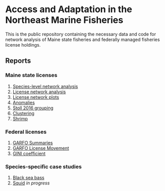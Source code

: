 # Access and Adaptation in the Northeast Marine Fisheries

This is the public repository containing the necessary data and code for network analysis of Maine state fisheries and federally managed fisheries license holdings.

## Reports

### Maine state licenses

1.  [Species-level network analysis](https://carlylovas.github.io/mesg-permits/R/maine/species_networks.html)
2.  [License network analysis](https://carlylovas.github.io/mesg-permits/R/maine/license_networks.html)
3.  [License network plots](https://carlylovas.github.io/mesg-permits/R/maine/license_network_plots.html)
4.  [Anomalies](https://carlylovas.github.io/mesg-permits/R/maine/anomalies.html)
5.  [Stoll 2016 grouping](https://carlylovas.github.io/mesg-permits/R/maine/license_divisions.html)
6.  [Clustering](https://carlylovas.github.io/mesg-permits/R/maine/clustering.html)
7.  [Shrimp](https://carlylovas.github.io/mesg-permits/R/maine/shrimp_split.html)

### Federal licenses

1.  [GARFO Summaries](https://carlylovas.github.io/mesg-permits/R/garfo/garfo_sum_stats.html)
2.  [GARFO License Movement](https://carlylovas.github.io/mesg-permits/R/garfo/license_movement.html)
3.  [GINI coefficient](https://carlylovas.github.io/mesg-permits/R/garfo/gini.html)

### Species-specific case studies

1.  [Black sea bass](https://carlylovas.github.io/mesg-permits/R/blackseabass.html)
2.  [Squid](https://carlylovas.github.io/mesg-permits/R/squid.html) *in progress*
